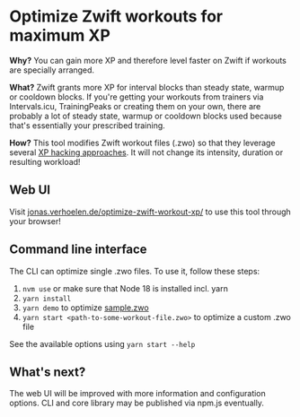 # Optimize Zwift workouts for maximum XP

**Why?** You can gain more XP and therefore level faster on Zwift if workouts are specially arranged.

**What?** Zwift grants more XP for interval blocks than steady state, warmup or cooldown blocks. If you're getting your workouts from trainers via Intervals.icu, TrainingPeaks or creating them on your own, there are probably a lot of steady state, warmup or cooldown blocks used because that's essentially your prescribed training.

**How?** This tool modifies Zwift workout files (.zwo) so that they leverage several [XP hacking approaches](https://zwiftinsider.com/xp-for-cycling-workouts/). It will not change its intensity, duration or resulting workload!

## Web UI

Visit [jonas.verhoelen.de/optimize-zwift-workout-xp/](https://jonas.verhoelen.de/optimize-zwift-workout-xp/) to use this tool through your browser!

## Command line interface

The CLI can optimize single .zwo files. To use it, follow these steps:

1. `nvm use` or make sure that Node 18 is installed incl. yarn
2. `yarn install`
3. `yarn demo` to optimize [sample.zwo](./sample.zwo)
4. `yarn start <path-to-some-workout-file.zwo>` to optimize a custom .zwo file

See the available options using `yarn start --help`

## What's next?

The web UI will be improved with more information and configuration options. CLI and core library may be published via npm.js eventually.
